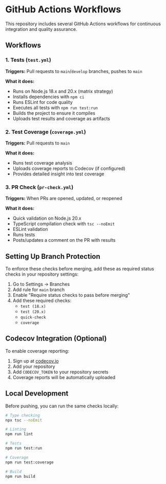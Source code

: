 # GitHub Actions Workflows

This repository includes several GitHub Actions workflows for continuous integration and quality assurance.

## Workflows

### 1. Tests (`test.yml`)

**Triggers:** Pull requests to `main`/`develop` branches, pushes to `main`

**What it does:**

- Runs on Node.js 18.x and 20.x (matrix strategy)
- Installs dependencies with `npm ci`
- Runs ESLint for code quality
- Executes all tests with `npm run test:run`
- Builds the project to ensure it compiles
- Uploads test results and coverage as artifacts

### 2. Test Coverage (`coverage.yml`)

**Triggers:** Pull requests to `main`

**What it does:**

- Runs test coverage analysis
- Uploads coverage reports to Codecov (if configured)
- Provides detailed insight into test coverage

### 3. PR Check (`pr-check.yml`)

**Triggers:** When PRs are opened, updated, or reopened

**What it does:**

- Quick validation on Node.js 20.x
- TypeScript compilation check with `tsc --noEmit`
- ESLint validation
- Runs tests
- Posts/updates a comment on the PR with results

## Setting Up Branch Protection

To enforce these checks before merging, add these as required status checks in your repository settings:

1. Go to Settings → Branches
2. Add rule for `main` branch
3. Enable "Require status checks to pass before merging"
4. Add these required checks:
   - `test (18.x)`
   - `test (20.x)`
   - `quick-check`
   - `coverage`

## Codecov Integration (Optional)

To enable coverage reporting:

1. Sign up at [codecov.io](https://codecov.io)
2. Add your repository
3. Add `CODECOV_TOKEN` to your repository secrets
4. Coverage reports will be automatically uploaded

## Local Development

Before pushing, you can run the same checks locally:

```bash
# Type checking
npx tsc --noEmit

# Linting
npm run lint

# Tests
npm run test:run

# Coverage
npm run test:coverage

# Build
npm run build
```
